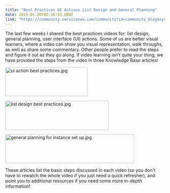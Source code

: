 ```yaml
---
title: "Best Practices UI Actions List Design and General Planning"
date: 2015-01-20T02:36:53.000Z
link: "https://community.servicenow.com/community?id=community_blog&sys_id=424e26addbd0dbc01dcaf3231f9619d5"
---
```

<p class="p1">The last few weeks I shared the best practices videos for: list design, general planning, user interface (UI) actions. Some of us are better visual learners, where a video can show you visual representation, walk throughs, as well as share some commentary. Other people prefer to read the steps and figure it out as they go along. If video learning isn't quite your thing, we have provided the steps from the video in three Knowledge Base articles!<span style="font-size: 10pt; line-height: 1.5em;"> </span></p><p class="p1"></p><p class="p1"><a href="https://hi.service-now.com/kb_view_customer.do?sysparm_article=KB0546781"><img   alt="ui action best practices.jpg" class="jive-image image-2" height="92" src="3050edcedb10df048c8ef4621f96192a.iix" style="height: 91.5492957746479px; width: 260px;" width="260"/></a></p><p class="p1"><a href="https://hi.service-now.com/kb_view_customer.do?sysparm_article=KB0546789"><img  alt="list design best practices.jpg" class="image-0 jive-image" height="93.18181824684143" src="c0ab940adb585304b322f4621f9619c6.iix" style="height: 93.0827300798675px; width: 327.181818246841px;" width="327.18181824684143"/></a></p><p class="p1"><a href="https://hi.service-now.com/kb_view_customer.do?sysparm_article=KB0546788"><img   alt="general planning for instance set up.jpg" class="jive-image image-3 jiveImage" height="91" src="edcff0c6db5013043eb27a9e0f96191d.iix" style="font-size: 13.63636302948px;" width="407"/></a></p><p class="p2"></p><p class="p2"></p><p class="p3">These articles list the basic steps discussed in each video (so you don't have to rewatch the whole video if you just need a quick refresher), and point you to additional resources if you need some more in-depth information!</p>